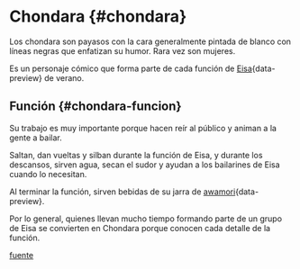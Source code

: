 # Chondara {#chondara}

Los chondara son payasos con la cara generalmente pintada de blanco con líneas negras que enfatizan su humor. Rara vez son mujeres.

Es un personaje cómico que forma parte de cada función de [Eisa](eisa.md#eisa){data-preview} de verano.

## Función {#chondara-funcion}

Su trabajo es muy importante porque hacen reír al público y animan a la gente a bailar.

Saltan, dan vueltas y silban durante la función de Eisa, y durante los descansos, sirven agua, secan el sudor y ayudan a los bailarines de Eisa cuando lo necesitan.

Al terminar la función, sirven bebidas de su jarra de [awamori](awamori.md#awamori){data-preview}.

Por lo general, quienes llevan mucho tiempo formando parte de un grupo de Eisa se convierten en Chondara porque conocen cada detalle de la función.

[fuente](https://www.okistyle.com/a2z/?p=2515)
